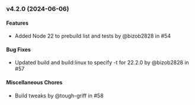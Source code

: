 ### v4.2.0 (2024-06-06)

#### Features

 * Added Node 22 to prebuild list and tests by @bizob2828 in #54

#### Bug Fixes

 * Updated build and build:linux to specify -t for 22.2.0 by @bizob2828 in #57

#### Miscellaneous Chores

 * Build tweaks by @tough-griff in #58
